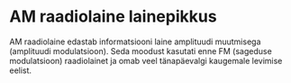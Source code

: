 # AM raadiolaine lainepikkus

AM raadiolaine edastab informatsiooni laine amplituudi muutmisega (amplituudi
modulatsioon). Seda moodust kasutati enne FM (sageduse modulatsioon)
raadiolainet ja omab veel tänapäevalgi kaugemale levimise eelist.
